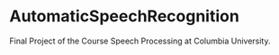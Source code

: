 # AutomaticSpeechRecognition
Final Project of the Course Speech Processing at Columbia University. 
